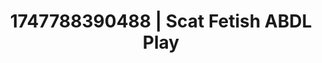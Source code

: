 ---
categories:
- Nude Olympics
- JOI (jerk off instructions)
- Virtual lover intimacy
- Pleasure activism
- Artistic nudes
image: /assets/images/1747788390488.jpg
layout: post
seo:
  description: Featured content with high-quality ABDL Play, Scat Fetish. HD images
    available.
  keywords: ABDL Play, Scat Fetish
  og_image: /assets/images/1747788390488.jpg
  schema_type: VisualArtwork
tags:
- ABDL Play
- '#1747788390488'
- Scat Fetish
title: 1747788390488 | Scat Fetish ABDL Play
---